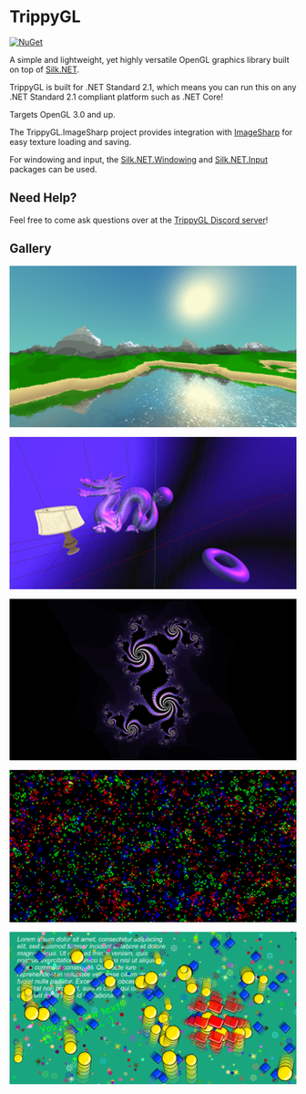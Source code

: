 # TrippyGL
[![NuGet](https://img.shields.io/nuget/v/TrippyGL)](https://nuget.org/packages/TrippyGL)

A simple and lightweight, yet highly versatile OpenGL graphics library built on top of [Silk.NET](https://github.com/Ultz/Silk.NET/).

TrippyGL is built for .NET Standard 2.1, which means you can run this on any .NET Standard 2.1 compliant platform such as .NET Core!

Targets OpenGL 3.0 and up.

The TrippyGL.ImageSharp project provides integration with [ImageSharp](https://github.com/SixLabors/ImageSharp) for easy texture loading and saving.

For windowing and input, the [Silk.NET.Windowing](https://www.nuget.org/packages/Silk.NET.Windowing) and [Silk.NET.Input](https://www.nuget.org/packages/Silk.NET.Input) packages can be used.

## Need Help?
Feel free to come ask questions over at the [TrippyGL Discord server](https://discord.gg/3j5Q4zN)!

## Gallery
![](images/img_terrain.png)

![](images/img_lighting.png)

![](images/img_fractal.png)

![](images/img_conways.png)

![](images/img_bouncyballs.png)
